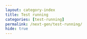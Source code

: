 ```yaml
---
layout: category-index
title: Test running
categories: [test-running]
permalink: /next-gen/test-running/
hide: true
---
```

